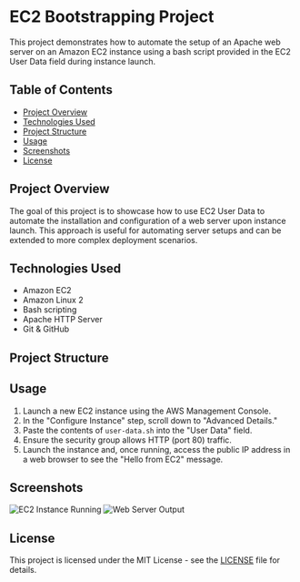 # EC2 Bootstrapping Project

This project demonstrates how to automate the setup of an Apache web server on an Amazon EC2 instance using a bash script provided in the EC2 User Data field during instance launch.

## Table of Contents
- [Project Overview](#project-overview)
- [Technologies Used](#technologies-used)
- [Project Structure](#project-structure)
- [Usage](#usage)
- [Screenshots](#screenshots)
- [License](#license)

## Project Overview

The goal of this project is to showcase how to use EC2 User Data to automate the installation and configuration of a web server upon instance launch. This approach is useful for automating server setups and can be extended to more complex deployment scenarios.

## Technologies Used

- Amazon EC2
- Amazon Linux 2
- Bash scripting
- Apache HTTP Server
- Git & GitHub

## Project Structure


## Usage

1. Launch a new EC2 instance using the AWS Management Console.
2. In the "Configure Instance" step, scroll down to "Advanced Details."
3. Paste the contents of `user-data.sh` into the "User Data" field.
4. Ensure the security group allows HTTP (port 80) traffic.
5. Launch the instance and, once running, access the public IP address in a web browser to see the "Hello from EC2" message.

## Screenshots

![EC2 Instance Running](screenshots/ec2-instance-running.png)
![Web Server Output](screenshots/web-server-output.png)

## License

This project is licensed under the MIT License - see the [LICENSE](LICENSE) file for details.
